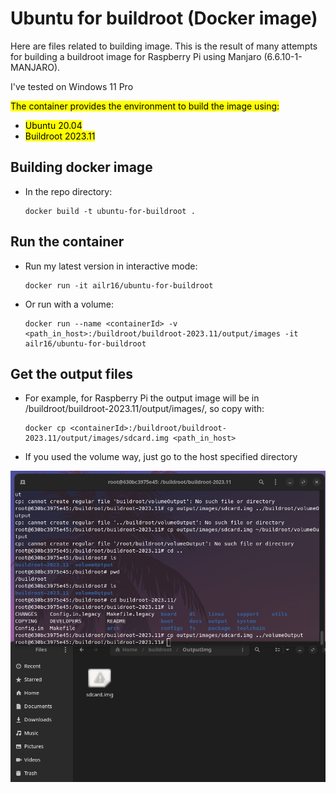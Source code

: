 # Ubuntu for buildroot (Docker image)
Here are files related to building image. This is the result of many attempts for building a buildroot image for Raspberry Pi using Manjaro (6.6.10-1-MANJARO).

I've tested on Windows 11 Pro

<mark>The container provides the environment to build the image using:
- <mark>Ubuntu 20.04
- <mark>Buildroot 2023.11


## Building docker image
- In the repo directory:
    ```
    docker build -t ubuntu-for-buildroot . 
    ```

## Run the container
- Run my latest version in interactive mode:
    ```
    docker run -it ailr16/ubuntu-for-buildroot
    ```

- Or run with a volume:
    ```
    docker run --name <containerId> -v <path_in_host>:/buildroot/buildroot-2023.11/output/images -it ailr16/ubuntu-for-buildroot
    ```

## Get the output files
- For example, for Raspberry Pi the output image will be in /buildroot/buildroot-2023.11/output/images/, so copy with:
    ```
    docker cp <containerId>:/buildroot/buildroot-2023.11/output/images/sdcard.img <path_in_host>
    ```

- If you used the volume way, just go to the host specified directory

![Output image](/media/image_output.png)